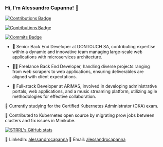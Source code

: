 ### Hi, I'm Alessandro Capanna! 👋

[![Contributions Badge](https://badges.strrl.dev/contributions/all/alessandrocapanna?style=flat-square)](https://badges.strrl.dev)  

[![Contributions Badge](https://badges.strrl.dev/contributions/weekly/alessandrocapanna?style=flat-square)](https://badges.strrl.de)

[![Commits Badge](https://badges.strrl.dev/commits/weekly/alessandrocapanna?style=flat-square)](https://badges.strrl.dev)  


- 👷 Senior Back End Developer at DONTOUCH SA, contributing expertise within a dynamic and innovative team managing large-scale web applications with microservices architecture.

- 👨‍💻 Freelance Back End Developer, handling diverse projects ranging from web scrapers to web applications, ensuring deliverables are aligned with client expectations.

- 💼 Full-stack Developer at ARiMAS, involved in developing administrative portals, web applications, and a music streaming platform, utilizing agile methodologies for effective collaboration.

🌱 Currently studying for the Certified Kubernetes Administrator (CKA) exam.

🚀 Contributed to Kubernetes open source by migrating prow jobs between clusters and fix issues in Minikube.

[![STRRL's GitHub stats](https://github-readme-stats.vercel.app/api?username=alessandrocapanna&rank_icon=github&theme=midnight-purple)](https://github.com/anuraghazra/github-readme-stats)


🔗 LinkedIn: [alessandrocapanna](https://www.linkedin.com/in/alessandro-capanna)
📧 Email: [alessandrocapanna](mailto:acapanna75@gmail.com)